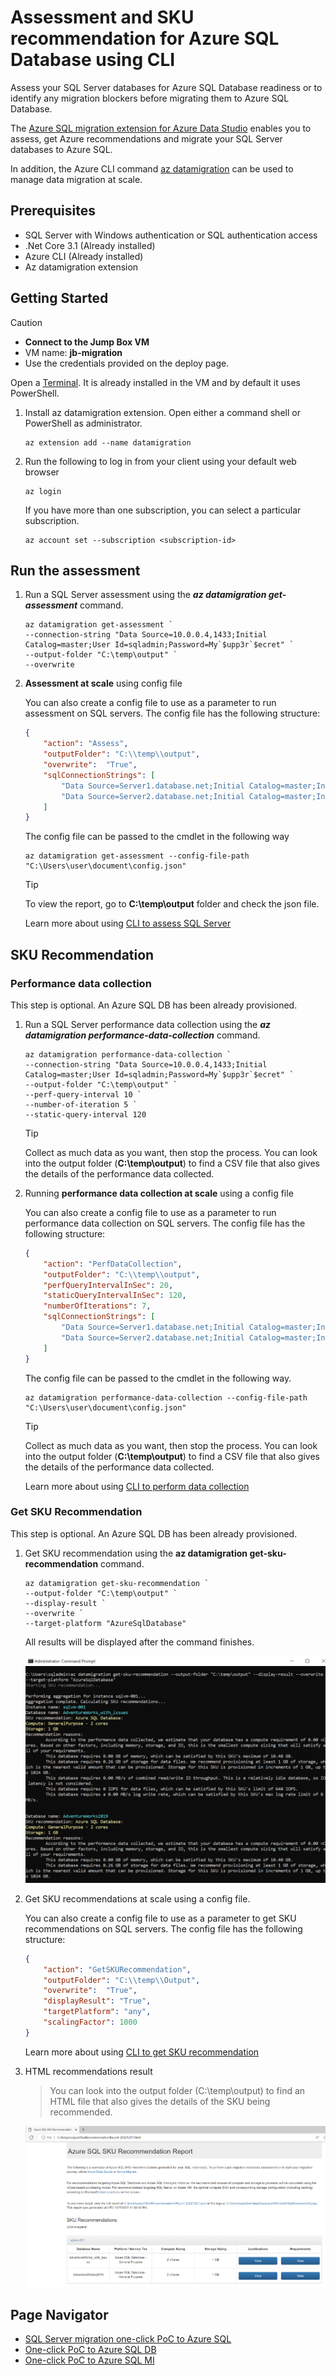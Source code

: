 # Assessment and SKU recommendation for Azure SQL Database using CLI

Assess your SQL Server databases for Azure SQL Database readiness or to identify any migration blockers before migrating them to Azure SQL Database.

The [Azure SQL migration extension for Azure Data Studio](https://learn.microsoft.com/en-us/sql/azure-data-studio/extensions/azure-sql-migration-extension?view=sql-server-ver16) enables you to assess, get Azure recommendations and migrate your SQL Server databases to Azure SQL.

In addition, the Azure CLI command [az datamigration](https://learn.microsoft.com/en-us/cli/azure/datamigration?view=azure-cli-latest) can be used to manage data migration at scale.

## Prerequisites

- SQL Server with Windows authentication or SQL authentication access
- .Net Core 3.1 (Already installed)
- Azure CLI (Already installed)
- Az datamigration extension

## Getting Started

> [!CAUTION]
>
> - **Connect to the Jump Box VM**
> - VM name: **jb-migration**
> - Use the credentials provided on the deploy page.

Open a [Terminal](https://apps.microsoft.com/store/detail/windows-terminal/9N0DX20HK701?hl=en-us&gl=us). It is already installed in the VM and by default it uses PowerShell.

1. Install az datamigration extension. Open either a command shell or PowerShell as administrator.

    ```azurecli
    az extension add --name datamigration
    ```

2. Run the following to log in from your client using your default web browser

    ```azurecli
    az login
    ```

    If you have more than one subscription, you can select a particular subscription.

    ```azurecli
    az account set --subscription <subscription-id>
    ```

## Run the assessment

1. Run a SQL Server assessment using the ***az datamigration get-assessment*** command.

    ```azurecli
    az datamigration get-assessment `
    --connection-string "Data Source=10.0.0.4,1433;Initial Catalog=master;User Id=sqladmin;Password=My`$upp3r`$ecret" `
    --output-folder "C:\temp\output" `
    --overwrite
    ```

2. **Assessment at scale** using config file

    You can also create a config file to use as a parameter to run assessment on SQL servers. The config file has the following structure:

    ```json
    {
        "action": "Assess",
        "outputFolder": "C:\\temp\\output",
        "overwrite":  "True",
        "sqlConnectionStrings": [
            "Data Source=Server1.database.net;Initial Catalog=master;Integrated Security=True;",
            "Data Source=Server2.database.net;Initial Catalog=master;Integrated Security=True;"
        ]
    }
    ```

    The config file can be passed to the cmdlet in the following way

    ```azurecli
    az datamigration get-assessment --config-file-path "C:\Users\user\document\config.json"
    ```

    > [!TIP]
    >
    > To view the report, go to **C:\temp\output** folder and check the json file.

    Learn more about using [CLI to assess SQL Server](https://github.com/Azure-Samples/data-migration-sql/blob/main/CLI/sql-server-assessment.md)

## SKU Recommendation

### Performance data collection

This step is optional. An Azure SQL DB has been already provisioned.

1. Run a SQL Server performance data collection using the ***az datamigration performance-data-collection*** command.

    ```azurecli
    az datamigration performance-data-collection `
    --connection-string "Data Source=10.0.0.4,1433;Initial Catalog=master;User Id=sqladmin;Password=My`$upp3r`$ecret" `
    --output-folder "C:\temp\output" `
    --perf-query-interval 10 `
    --number-of-iteration 5 `
    --static-query-interval 120
    ```

    > [!TIP]
    >
    > Collect as much data as you want, then stop the process.
    > You can look into the output folder (**C:\temp\output**) to find a CSV file that also gives the details of the performance data collected.

2. Running **performance data collection at scale** using a config file

    You can also create a config file to use as a parameter to run performance data collection on SQL servers.
    The config file has the following structure:

    ```json
    {
        "action": "PerfDataCollection",
        "outputFolder": "C:\\temp\\output",
        "perfQueryIntervalInSec": 20,
        "staticQueryIntervalInSec": 120,
        "numberOfIterations": 7,
        "sqlConnectionStrings": [
            "Data Source=Server1.database.net;Initial Catalog=master;Integrated Security=True;",
            "Data Source=Server2.database.net;Initial Catalog=master;Integrated Security=True;"
        ]
    }
    ```

    The config file can be passed to the cmdlet in the following way.

    ```azurecli
    az datamigration performance-data-collection --config-file-path "C:\Users\user\document\config.json"
    ```

    > [!TIP]
    >
    > Collect as much data as you want, then stop the process.
    > You can look into the output folder (**C:\temp\output**) to find a CSV file that also gives the details of the performance data collected.

    Learn more about using [CLI to perform data collection](https://github.com/Azure-Samples/data-migration-sql/blob/main/CLI/sql-server-sku-recommendation.md)

### Get SKU Recommendation

This step is optional. An Azure SQL DB has been already provisioned.

1. Get SKU recommendation using the **az datamigration get-sku-recommendation** command.

    ```azurecli
    az datamigration get-sku-recommendation `
    --output-folder "C:\temp\output" `
    --display-result `
    --overwrite `
    --target-platform "AzureSqlDatabase"
    ```

    All results will be displayed after the command finishes.

    ![sku-recommendation](/media/sqldb-sku-recommendation-cli.png)

2. Get SKU recommendations at scale using a config file.

    You can also create a config file to use as a parameter to get SKU recommendations on SQL servers. The config file has the following structure:

    ```json
    {
        "action": "GetSKURecommendation",
        "outputFolder": "C:\\temp\\Output",
        "overwrite":  "True",
        "displayResult": "True",
        "targetPlatform": "any",
        "scalingFactor": 1000
    }
    ```

    Learn more about using [CLI to get SKU recommendation](https://github.com/Azure-Samples/data-migration-sql/blob/main/CLI/sql-server-sku-recommendation.md#get-sku-recommendation-though-console-parameters)

3. HTML recommendations result

    > You can look into the output folder (C:\temp\output) to find an HTML file that also gives the details of the SKU being recommended.

    ![sku-recommendation-html](../../../media/sqldb-sku-recommendation-html.png)

## Page Navigator

- [SQL Server migration one-click PoC to Azure SQL](../../../README.md)
- [One-click PoC to Azure SQL DB](../../../AzureSQLDB/deploy/README.md)
- [One-click PoC to Azure SQL MI](../../../AzureSQLMI/deploy/README.md)
